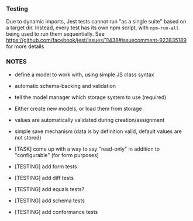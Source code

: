 ### Testing

Due to dynamic imports, Jest tests cannot run "as a single suite" based on a target dir.
Instead, every test has its own npm script, with `npm-run-all` being used to run them sequentially.
See https://github.com/facebook/jest/issues/11438#issuecomment-923835189 for more details


### NOTES

- define a model to work with, using simple JS class syntax
- automatic schema-backing and validation

- tell the model manager which storage system to use (required)
- Either create new models, or load them from storage
- values are automatically validated during creation/assignment
- simple save mechanism (data is by definition valid, default values are not stored)

- [TASK] come up with a way to say "read-only" in addition to "configurable" (for form purposes)

- [TESTING] add form tests
- [TESTING] add diff tests
- [TESTING] add equals tests?
- [TESTING] add schema tests
- [TESTING] add conformance tests
